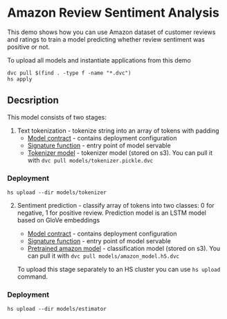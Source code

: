 # Amazon Review Sentiment Analysis
This demo shows how you can use Amazon dataset of customer reviews and ratings to train a model predicting whether review sentiment
 was positive or not.

To upload all models and instantiate applications from this demo 
```
dvc pull $(find . -type f -name "*.dvc")
hs apply
```

## Decsription
This model consists of two stages:
1. Text tokenization - tokenize string into an array of tokens with padding
    - [Model contract](models/tokenizer/serving.yaml) - contains deployment configuration
    - [Signature function](models/tokenizer/src/func_main.py) - entry point of model servable
    - [Tokenizer model](tokenizer.pickle) - tokenizer model (stored on s3).  You can pull it with `dvc pull models/tokenizer.pickle.dvc`

### Deployment
```commandline
hs upload --dir models/tokenizer
```

2. Sentiment prediction - classify array of tokens into two classes: 0 for negative, 1 for positive review. 
Prediction model is an LSTM model based on GloVe embeddings

    - [Model contract](models/estimator/serving.yaml) - contains deployment configuration
    - [Signature function](models/estimator/src/func_main.py) - entry point of model servable
    - [Pretrained amazon model](models/estimator/amazon_model.h5) - classification model (stored on s3). You can pull it with `dvc pull models/amazon_model.h5.dvc`


    To upload this stage separately to an HS cluster you can use `hs upload` command. 

### Deployment
```commandline
hs upload --dir models/estimator
```
